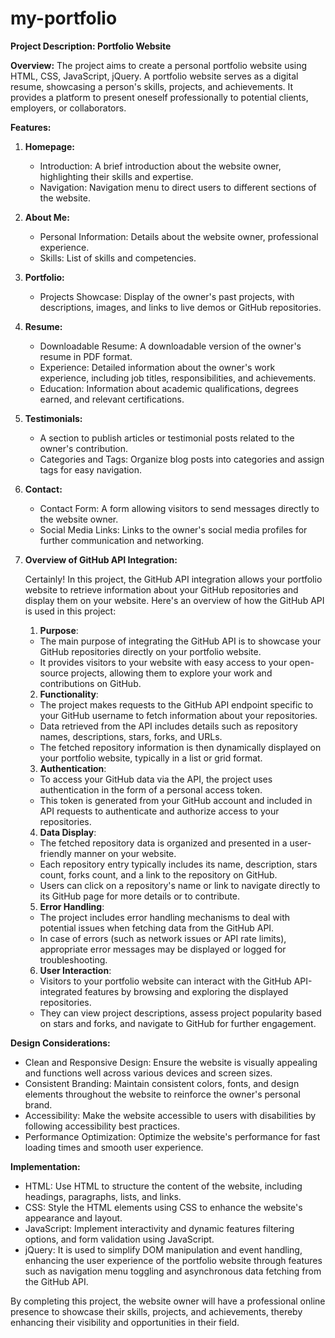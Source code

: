 # my-portfolio

**Project Description: Portfolio Website**

**Overview:**
The project aims to create a personal portfolio website using HTML, CSS, JavaScript, jQuery. A portfolio website serves as a digital resume, showcasing a person's skills, projects, and achievements. It provides a platform to present oneself professionally to potential clients, employers, or collaborators.

**Features:**

1. **Homepage:**

   - Introduction: A brief introduction about the website owner, highlighting their skills and expertise.
   - Navigation: Navigation menu to direct users to different sections of the website.

2. **About Me:**

   - Personal Information: Details about the website owner, professional experience.
   - Skills: List of skills and competencies.

3. **Portfolio:**

   - Projects Showcase: Display of the owner's past projects, with descriptions, images, and links to live demos or GitHub repositories.

4. **Resume:**

   - Downloadable Resume: A downloadable version of the owner's resume in PDF format.
   - Experience: Detailed information about the owner's work experience, including job titles, responsibilities, and achievements.
   - Education: Information about academic qualifications, degrees earned, and relevant certifications.

5. **Testimonials:**

   - A section to publish articles or testimonial posts related to the owner's contribution.
   - Categories and Tags: Organize blog posts into categories and assign tags for easy navigation.

6. **Contact:**

   - Contact Form: A form allowing visitors to send messages directly to the website owner.
   - Social Media Links: Links to the owner's social media profiles for further communication and networking.

7. **Overview of GitHub API Integration:**

   Certainly! In this project, the GitHub API integration allows your portfolio website to retrieve information about your GitHub repositories and display them on your website. Here's an overview of how the GitHub API is used in this project:

   1. **Purpose**:

   - The main purpose of integrating the GitHub API is to showcase your GitHub repositories directly on your portfolio website.
   - It provides visitors to your website with easy access to your open-source projects, allowing them to explore your work and contributions on GitHub.

   2. **Functionality**:

   - The project makes requests to the GitHub API endpoint specific to your GitHub username to fetch information about your repositories.
   - Data retrieved from the API includes details such as repository names, descriptions, stars, forks, and URLs.
   - The fetched repository information is then dynamically displayed on your portfolio website, typically in a list or grid format.

   3. **Authentication**:

   - To access your GitHub data via the API, the project uses authentication in the form of a personal access token.
   - This token is generated from your GitHub account and included in API requests to authenticate and authorize access to your repositories.

   4. **Data Display**:

   - The fetched repository data is organized and presented in a user-friendly manner on your website.
   - Each repository entry typically includes its name, description, stars count, forks count, and a link to the repository on GitHub.
   - Users can click on a repository's name or link to navigate directly to its GitHub page for more details or to contribute.

   5. **Error Handling**:

   - The project includes error handling mechanisms to deal with potential issues when fetching data from the GitHub API.
   - In case of errors (such as network issues or API rate limits), appropriate error messages may be displayed or logged for troubleshooting.

   6. **User Interaction**:

   - Visitors to your portfolio website can interact with the GitHub API-integrated features by browsing and exploring the displayed repositories.
   - They can view project descriptions, assess project popularity based on stars and forks, and navigate to GitHub for further engagement.

**Design Considerations:**

- Clean and Responsive Design: Ensure the website is visually appealing and functions well across various devices and screen sizes.
- Consistent Branding: Maintain consistent colors, fonts, and design elements throughout the website to reinforce the owner's personal brand.
- Accessibility: Make the website accessible to users with disabilities by following accessibility best practices.
- Performance Optimization: Optimize the website's performance for fast loading times and smooth user experience.

**Implementation:**

- HTML: Use HTML to structure the content of the website, including headings, paragraphs, lists, and links.
- CSS: Style the HTML elements using CSS to enhance the website's appearance and layout.
- JavaScript: Implement interactivity and dynamic features filtering options, and form validation using JavaScript.
- jQuery: It is used to simplify DOM manipulation and event handling, enhancing the user experience of the portfolio website through features such as navigation menu toggling and asynchronous data fetching from the GitHub API.

By completing this project, the website owner will have a professional online presence to showcase their skills, projects, and achievements, thereby enhancing their visibility and opportunities in their field.
